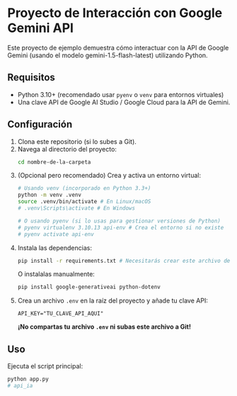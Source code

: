 # Proyecto de Interacción con Google Gemini API

Este proyecto de ejemplo demuestra cómo interactuar con la API de Google Gemini (usando el modelo gemini-1.5-flash-latest) utilizando Python.

## Requisitos

* Python 3.10+ (recomendado usar `pyenv` o `venv` para entornos virtuales)
* Una clave API de Google AI Studio / Google Cloud para la API de Gemini.

## Configuración

1.  Clona este repositorio (si lo subes a Git).
2.  Navega al directorio del proyecto:
    ```bash
    cd nombre-de-la-carpeta
    ```
3.  (Opcional pero recomendado) Crea y activa un entorno virtual:
    ```bash
    # Usando venv (incorporado en Python 3.3+)
    python -m venv .venv
    source .venv/bin/activate # En Linux/macOS
    # .venv\Scripts\activate # En Windows

    # O usando pyenv (si lo usas para gestionar versiones de Python)
    # pyenv virtualenv 3.10.13 api-env # Crea el entorno si no existe
    # pyenv activate api-env
    ```
4.  Instala las dependencias:
    ```bash
    pip install -r requirements.txt # Necesitarás crear este archivo después (ver abajo)
    ```
    O instalalas manualmente:
    ```bash
    pip install google-generativeai python-dotenv
    ```
5.  Crea un archivo `.env` en la raíz del proyecto y añade tu clave API:
    ```dotenv
    API_KEY="TU_CLAVE_API_AQUI"
    ```
    **¡No compartas tu archivo `.env` ni subas este archivo a Git!**

## Uso

Ejecuta el script principal:

```bash
python app.py
# api_ia
